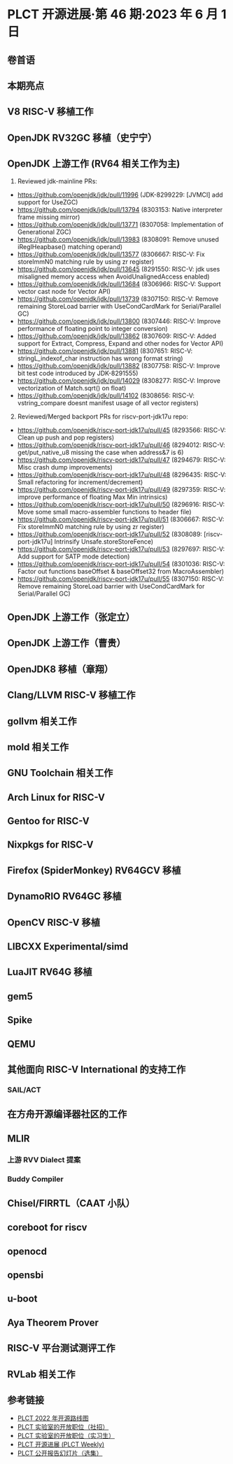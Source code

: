 # PLCT 开源进展·第 46 期·2023 年 6 月 1 日

## 卷首语


## 本期亮点


## V8 RISC-V 移植工作

## OpenJDK RV32GC 移植（史宁宁）

## OpenJDK 上游工作 (RV64 相关工作为主)
1. Reviewed jdk-mainline PRs:
- https://github.com/openjdk/jdk/pull/11996 (JDK-8299229: [JVMCI] add support for UseZGC)
- https://github.com/openjdk/jdk/pull/13794 (8303153: Native interpreter frame missing mirror)
- https://github.com/openjdk/jdk/pull/13771 (8307058: Implementation of Generational ZGC)
- https://github.com/openjdk/jdk/pull/13983 (8308091: Remove unused iRegIHeapbase() matching operand)
- https://github.com/openjdk/jdk/pull/13577 (8306667: RISC-V: Fix storeImmN0 matching rule by using zr register)
- https://github.com/openjdk/jdk/pull/13645 (8291550: RISC-V: jdk uses misaligned memory access when AvoidUnalignedAccess enabled)
- https://github.com/openjdk/jdk/pull/13684 (8306966: RISC-V: Support vector cast node for Vector API)
- https://github.com/openjdk/jdk/pull/13739 (8307150: RISC-V: Remove remaining StoreLoad barrier with UseCondCardMark for Serial/Parallel GC)
- https://github.com/openjdk/jdk/pull/13800 (8307446: RISC-V: Improve performance of floating point to integer conversion)
- https://github.com/openjdk/jdk/pull/13862 (8307609: RISC-V: Added support for Extract, Compress, Expand and other nodes for Vector API)
- https://github.com/openjdk/jdk/pull/13881 (8307651: RISC-V: stringL_indexof_char instruction has wrong format string)
- https://github.com/openjdk/jdk/pull/13882 (8307758: RISC-V: Improve bit test code introduced by JDK-8291555)
- https://github.com/openjdk/jdk/pull/14029 (8308277: RISC-V: Improve vectorization of Match.sqrt() on float)
- https://github.com/openjdk/jdk/pull/14102 (8308656: RISC-V: vstring_compare doesnt manifest usage of all vector registers)

2. Reviewed/Merged backport PRs for riscv-port-jdk17u repo:
- https://github.com/openjdk/riscv-port-jdk17u/pull/45 (8293566: RISC-V: Clean up push and pop registers)
- https://github.com/openjdk/riscv-port-jdk17u/pull/46 (8294012: RISC-V: get/put_native_u8 missing the case when address&7 is 6)
- https://github.com/openjdk/riscv-port-jdk17u/pull/47 (8294679: RISC-V: Misc crash dump improvements)
- https://github.com/openjdk/riscv-port-jdk17u/pull/48 (8296435: RISC-V: Small refactoring for increment/decrement)
- https://github.com/openjdk/riscv-port-jdk17u/pull/49 (8297359: RISC-V: improve performance of floating Max Min intrinsics)
- https://github.com/openjdk/riscv-port-jdk17u/pull/50 (8296916: RISC-V: Move some small macro-assembler functions to header file)
- https://github.com/openjdk/riscv-port-jdk17u/pull/51 (8306667: RISC-V: Fix storeImmN0 matching rule by using zr register)
- https://github.com/openjdk/riscv-port-jdk17u/pull/52 (8308089: [riscv-port-jdk17u] Intrinsify Unsafe.storeStoreFence)
- https://github.com/openjdk/riscv-port-jdk17u/pull/53 (8297697: RISC-V: Add support for SATP mode detection)
- https://github.com/openjdk/riscv-port-jdk17u/pull/54 (8301036: RISC-V: Factor out functions baseOffset & baseOffset32 from MacroAssembler)
- https://github.com/openjdk/riscv-port-jdk17u/pull/55 (8307150: RISC-V: Remove remaining StoreLoad barrier with UseCondCardMark for Serial/Parallel GC)

## OpenJDK 上游工作（张定立）

## OpenJDK 上游工作（曹贵）

## OpenJDK8 移植（章翔）

## Clang/LLVM RISC-V 移植工作

## gollvm 相关工作

## mold 相关工作

## GNU Toolchain 相关工作

## Arch Linux for RISC-V

## Gentoo for RISC-V

## Nixpkgs for RISC-V

## Firefox (SpiderMonkey) RV64GCV 移植

## DynamoRIO RV64GC 移植

## OpenCV RISC-V 移植

## LIBCXX Experimental/simd

## LuaJIT RV64G 移植

## gem5

## Spike

## QEMU

## 其他面向 RISC-V International 的支持工作

### SAIL/ACT

## 在方舟开源编译器社区的工作

## MLIR

### 上游 RVV Dialect 提案


### Buddy Compiler


## Chisel/FIRRTL（CAAT 小队）

## coreboot for riscv

## openocd

## opensbi

## u-boot

## Aya Theorem Prover

## RISC-V 平台测试测评工作

## RVLab 相关工作

## 参考链接

- [PLCT 2022 年开源路线图](https://github.com/plctlab/PLCT-Weekly/blob/master/PLCT-Roadmap-2022.md)
- [PLCT 实验室的开放职位（社招）](https://github.com/plctlab/PLCT-Weekly/blob/master/Jobs.md)
- [PLCT 实验室的开放职位（实习生）](https://github.com/plctlab/weloveinterns/blob/master/open-internships.md)
- [PLCT 开源进展 (PLCT Weekly)](https://github.com/isrc-cas/PLCT-Weekly)
- [PLCT 公开报告幻灯片（选集）](https://github.com/isrc-cas/PLCT-Open-Reports)

